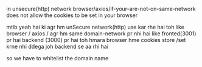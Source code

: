 in unsecure(http) network browser/axios/if-your-are-not-on-same-network does not allow the  cookies to be set in your browser 

mtlb yeah hai ki agr hm unSecure network(http) use kar rhe hai toh like browser / axios / agr hm same domain-network pr nhi hai 
like fronted(3001) pr hai backend (3000) pr hai toh hmara browser hme cookies store /set krne nhi ddega joh backend se aa rhi hai 

so we have to whitelist the domain name 